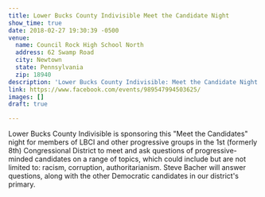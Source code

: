 ```yaml
---
title: Lower Bucks County Indivisible Meet the Candidate Night
show_time: true
date: 2018-02-27 19:30:39 -0500
venue:
  name: Council Rock High School North
  address: 62 Swamp Road
  city: Newtown
  state: Pennsylvania
  zip: 18940
description: 'Lower Bucks County Indivisible: Meet the Candidate Night'
link: https://www.facebook.com/events/989547994503625/
images: []
draft: true

---
```

Lower Bucks County Indivisible is sponsoring this "Meet the Candidates" night for members of LBCI and other progressive groups in the 1st (formerly 8th) Congressional District to meet and ask questions of progressive-minded candidates on a range of topics, which could include but are not limited to: racism, corruption, authoritarianism. Steve Bacher will answer questions, along with the other Democratic candidates in our district's primary.